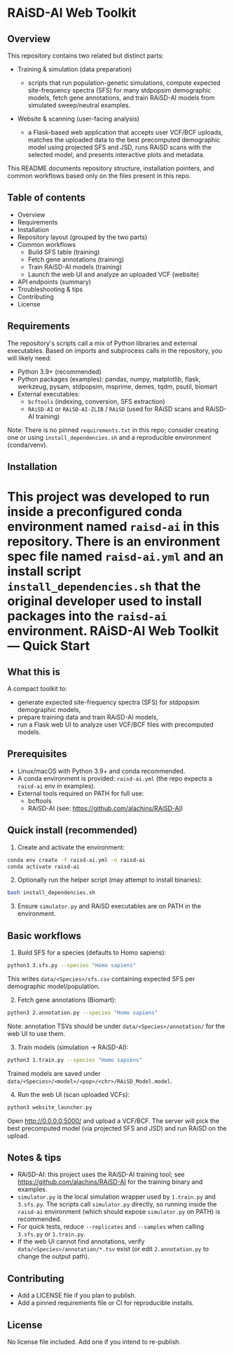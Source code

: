 RAiSD-AI Web Toolkit
=====================

Overview
--------

This repository contains two related but distinct parts:

- Training & simulation (data preparation)
   - scripts that run population-genetic simulations, compute expected site-frequency spectra (SFS) for many stdpopsim demographic models, fetch gene annotations, and train RAiSD-AI models from simulated sweep/neutral examples.

- Website & scanning (user-facing analysis)
   - a Flask-based web application that accepts user VCF/BCF uploads, matches the uploaded data to the best precomputed demographic model using projected SFS and JSD, runs RAiSD scans with the selected model, and presents interactive plots and metadata.

This README documents repository structure, installation pointers, and common workflows based only on the files present in this repo.

Table of contents
-----------------

- Overview
- Requirements
- Installation
- Repository layout (grouped by the two parts)
- Common workflows
   - Build SFS table (training)
   - Fetch gene annotations (training)
   - Train RAiSD-AI models (training)
   - Launch the web UI and analyze an uploaded VCF (website)
- API endpoints (summary)
- Troubleshooting & tips
- Contributing
- License

Requirements
------------

The repository's scripts call a mix of Python libraries and external executables. Based on imports and subprocess calls in the repository, you will likely need:

- Python 3.9+ (recommended)
- Python packages (examples): pandas, numpy, matplotlib, flask, werkzeug, pysam, stdpopsim, msprime, demes, tqdm, psutil, biomart
- External executables:
   - `bcftools` (indexing, conversion, SFS extraction)
   - `RAiSD-AI` or `RAiSD-AI-ZLIB` / `RAiSD` (used for RAiSD scans and RAiSD-AI training)

Note: There is no pinned `requirements.txt` in this repo; consider creating one or using `install_dependencies.sh` and a reproducible environment (conda/venv).

Installation
------------

This project was developed to run inside a preconfigured conda environment named `raisd-ai` in this repository. There is an environment spec file named `raisd-ai.yml` and an install script `install_dependencies.sh` that the original developer used to install packages into the `raisd-ai` environment.
RAiSD-AI Web Toolkit — Quick Start
=================================

What this is
------------
A compact toolkit to:
- generate expected site-frequency spectra (SFS) for stdpopsim demographic models,
- prepare training data and train RAiSD-AI models,
- run a Flask web UI to analyze user VCF/BCF files with precomputed models.

Prerequisites
-------------
- Linux/macOS with Python 3.9+ and conda recommended.
- A conda environment is provided: `raisd-ai.yml` (the repo expects a `raisd-ai` env in examples).
- External tools required on PATH for full use:
  - bcftools
  - RAiSD-AI (see: https://github.com/alachins/RAiSD-AI)

Quick install (recommended)
---------------------------
1. Create and activate the environment:

```bash
conda env create -f raisd-ai.yml -n raisd-ai
conda activate raisd-ai
```

2. Optionally run the helper script (may attempt to install binaries):

```bash
bash install_dependencies.sh
```

3. Ensure `simulator.py` and RAiSD executables are on PATH in the environment.

Basic workflows
---------------
1) Build SFS for a species (defaults to Homo sapiens):

```bash
python3 3.sfs.py --species "Homo sapiens"
```

This writes `data/<Species>/sfs.csv` containing expected SFS per demographic model/population.

2) Fetch gene annotations (Biomart):

```bash
python3 2.annotation.py --species "Homo sapiens"
```

Note: annotation TSVs should be under `data/<Species>/annotation/` for the web UI to use them.

3) Train models (simulation -> RAiSD-AI):

```bash
python3 1.train.py --species "Homo sapiens"
```

Trained models are saved under `data/<Species>/<model>/<pop>/<chr>/RAiSD_Model.model`.

4) Run the web UI (scan uploaded VCFs):

```bash
python3 website_launcher.py
```

Open http://0.0.0.0:5000/ and upload a VCF/BCF. The server will pick the best precomputed model (via projected SFS and JSD) and run RAiSD on the upload.

Notes & tips
------------
- RAiSD-AI: this project uses the RAiSD-AI training tool; see https://github.com/alachins/RAiSD-AI for the training binary and examples.
- `simulator.py` is the local simulation wrapper used by `1.train.py` and `3.sfs.py`. The scripts call `simulator.py` directly, so running inside the `raisd-ai` environment (which should expose `simulator.py` on PATH) is recommended.
- For quick tests, reduce `--replicates` and `--samples` when calling `3.sfs.py` or `1.train.py`.
- If the web UI cannot find annotations, verify `data/<Species>/annotation/*.tsv` exist (or edit `2.annotation.py` to change the output path).

Contributing
------------
- Add a LICENSE file if you plan to publish.
- Add a pinned requirements file or CI for reproducible installs.

License
-------
No license file included. Add one if you intend to re-publish.

